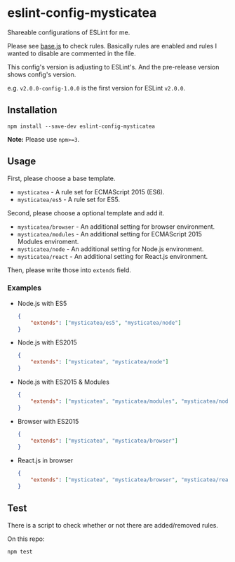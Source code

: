# eslint-config-mysticatea

Shareable configurations of ESLint for me.

Please see [base.js](./base.js) to check rules.
Basically rules are enabled and rules I wanted to disable are commented in the file.

This config's version is adjusting to ESLint's.
And the pre-release version shows config's version.

e.g. `v2.0.0-config-1.0.0` is the first version for ESLint `v2.0.0`.

## Installation

```
npm install --save-dev eslint-config-mysticatea
```

**Note:** Please use `npm>=3`.

## Usage

First, please choose a base template.

- `mysticatea` - A rule set for ECMAScript 2015 (ES6).
- `mysticatea/es5` - A rule set for ES5.

Second, please choose a optional template and add it.

- `mysticatea/browser` - An additional setting for browser environment.
- `mysticatea/modules` - An additional setting for ECMAScript 2015 Modules enviroment.
- `mysticatea/node` - An additional setting for Node.js environment.
- `mysticatea/react` - An additional setting for React.js environment.

Then, please write those into `extends` field.

### Examples

- Node.js with ES5

  ```json
  {
      "extends": ["mysticatea/es5", "mysticatea/node"]
  }
  ```

- Node.js with ES2015

  ```json
  {
      "extends": ["mysticatea", "mysticatea/node"]
  }
  ```

- Node.js with ES2015 & Modules

  ```json
  {
      "extends": ["mysticatea", "mysticatea/modules", "mysticatea/node"]
  }
  ```

- Browser with ES2015

  ```json
  {
      "extends": ["mysticatea", "mysticatea/browser"]
  }
  ```

- React.js in browser

  ```json
  {
      "extends": ["mysticatea", "mysticatea/browser", "mysticatea/react"]
  }
  ```

## Test

There is a script to check whether or not there are added/removed rules.

On this repo:

```
npm test
```
